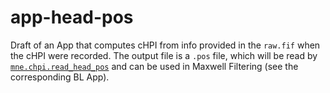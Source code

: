 # app-head-pos

Draft of an App that computes cHPI from info provided in the `raw.fif` when the cHPI were recorded. The output file is a `.pos` file, which will be read by 
[`mne.chpi.read_head_pos`](https://mne.tools/stable/generated/mne.chpi.read_head_pos.html?highlight=mne%20chpi%20read_head_pos#mne.chpi.read_head_pos) and can be used in Maxwell Filtering (see the corresponding BL App).

